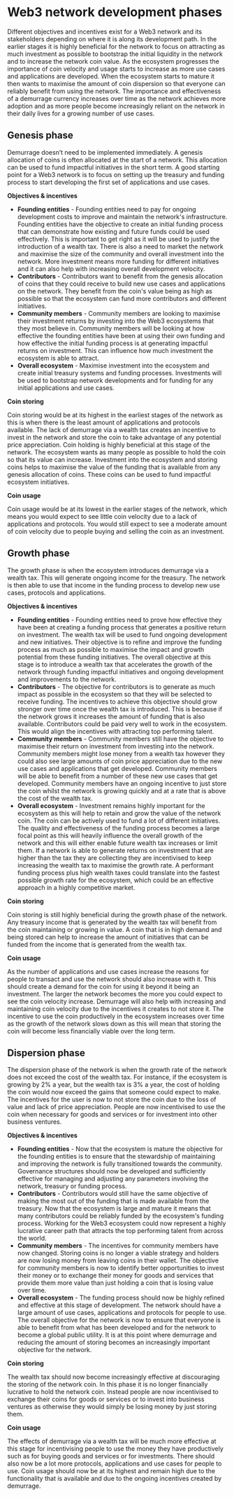 # Web3 network development phases

Different objectives and incentives exist for a Web3 network and its stakeholders depending on where it is along its development path. In the earlier stages it is highly beneficial for the network to focus on attracting as much investment as possible to bootstrap the initial liquidity in the network and to increase the network coin value. As the ecosystem progresses the importance of coin velocity and usage starts to increase as more use cases and applications are developed. When the ecosystem starts to mature it then wants to maximise the amount of coin dispersion so that everyone can reliably benefit from using the network. The importance and effectiveness of a demurrage currency increases over time as the network achieves more adoption and as more people become increasingly reliant on the network in their daily lives for a growing number of use cases.



## Genesis phase

Demurrage doesn’t need to be implemented immediately. A genesis allocation of coins is often allocated at the start of a network. This allocation can be used to fund impactful initiatives in the short term. A good starting point for a Web3 network is to focus on setting up the treasury and funding process to start developing the first set of applications and use cases.



**Objectives & incentives**

* **Founding entities** - Founding entities need to pay for ongoing development costs to improve and maintain the network's infrastructure. Founding entities have the objective to create an initial funding process that can demonstrate how existing and future funds could be used effectively. This is important to get right as it will be used to justify the introduction of a wealth tax. There is also a need to market the network and maximise the size of the community and overall investment into the network. More investment means more funding for different initiatives and it can also help with increasing overall development velocity.
* **Contributors** - Contributors want to benefit from the genesis allocation of coins that they could receive to build new use cases and applications on the network. They benefit from the coin's value being as high as possible so that the ecosystem can fund more contributors and different initiatives.
* **Community members** - Community members are looking to maximise their investment returns by investing into the Web3 ecosystems that they most believe in. Community members will be looking at how effective the founding entities have been at using their own funding and how effective the initial funding process is at generating impactful returns on investment. This can influence how much investment the ecosystem is able to attract.
* **Overall ecosystem** - Maximise investment into the ecosystem and create initial treasury systems and funding processes. Investments will be used to bootstrap network developments and for funding for any initial applications and use cases.



**Coin storing**

Coin storing would be at its highest in the earliest stages of the network as this is when there is the least amount of applications and protocols available. The lack of demurrage via a wealth tax creates an incentive to invest in the network and store the coin to take advantage of any potential price appreciation. Coin holding is highly beneficial at this stage of the network. The ecosystem wants as many people as possible to hold the coin so that its value can increase. Investment into the ecosystem and storing coins helps to maximise the value of the funding that is available from any genesis allocation of coins. These coins can be used to fund impactful ecosystem initiatives.



**Coin usage**

Coin usage would be at its lowest in the earlier stages of the network, which means you would expect to see little coin velocity due to a lack of applications and protocols. You would still expect to see a moderate amount of coin velocity due to people buying and selling the coin as an investment.



## Growth phase

The growth phase is when the ecosystem introduces demurrage via a wealth tax. This will generate ongoing income for the treasury. The network is then able to use that income in the funding process to develop new use cases, protocols and applications.



**Objectives & incentives**

* **Founding entities** - Founding entities need to prove how effective they have been at creating a funding process that generates a positive return on investment. The wealth tax will be used to fund ongoing development and new initiatives. Their objective is to refine and improve the funding process as much as possible to maximise the impact and growth potential from these funding initiatives. The overall objective at this stage is to introduce a wealth tax that accelerates the growth of the network through funding impactful initiatives and ongoing development and improvements to the network.
* **Contributors** - The objective for contributors is to generate as much impact as possible in the ecosystem so that they will be selected to receive funding. The incentives to achieve this objective should grow stronger over time once the wealth tax is introduced. This is because if the network grows it increases the amount of funding that is also available. Contributors could be paid very well to work in the ecosystem. This would align the incentives with attracting top performing talent.
* **Community members** - Community members still have the objective to maximise their return on investment from investing into the network. Community members might lose money from a wealth tax however they could also see large amounts of coin price appreciation due to the new use cases and applications that get developed. Community members will be able to benefit from a number of these new use cases that get developed. Community members have an ongoing incentive to just store the coin whilst the network is growing quickly and at a rate that is above the cost of the wealth tax.
* **Overall ecosystem** - Investment remains highly important for the ecosystem as this will help to retain and grow the value of the network coin. The coin can be actively used to fund a lot of different initiatives. The quality and effectiveness of the funding process becomes a large focal point as this will heavily influence the overall growth of the network and this will either enable future wealth tax increases or limit them. If a network is able to generate returns on investment that are higher than the tax they are collecting they are incentivised to keep increasing the wealth tax to maximise the growth rate. A performant funding process plus high wealth taxes could translate into the fastest possible growth rate for the ecosystem, which could be an effective approach in a highly competitive market.



**Coin storing**

Coin storing is still highly beneficial during the growth phase of the network. Any treasury income that is generated by the wealth tax will benefit from the coin maintaining or growing in value. A coin that is in high demand and being stored can help to increase the amount of initiatives that can be funded from the income that is generated from the wealth tax.



**Coin usage**

As the number of applications and use cases increase the reasons for people to transact and use the network should also increase with it. This should create a demand for the coin for using it beyond it being an investment. The larger the network becomes the more you could expect to see the coin velocity increase. Demurrage will also help with increasing and maintaining coin velocity due to the incentives it creates to not store it. The incentive to use the coin productively in the ecosystem increases over time as the growth of the network slows down as this will mean that storing the coin will become less financially viable over the long term.



## Dispersion phase

The dispersion phase of the network is when the growth rate of the network does not exceed the cost of the wealth tax. For instance, if the ecosystem is growing by 2% a year, but the wealth tax is 3% a year, the cost of holding the coin would now exceed the gains that someone could expect to make. The incentives for the user is now to not store the coin due to the loss of value and lack of price appreciation. People are now incentivised to use the coin when necessary for goods and services or for investment into other business ventures.



**Objectives & incentives**

* **Founding entities** - Now that the ecosystem is mature the objective for the founding entities is to ensure that the stewardship of maintaining and improving the network is fully transitioned towards the community. Governance structures should now be developed and sufficiently effective for managing and adjusting any parameters involving the network, treasury or funding process.
* **Contributors** - Contributors would still have the same objective of making the most out of the funding that is made available from the treasury. Now that the ecosystem is large and mature it means that many contributors could be reliably funded by the ecosystem's funding process. Working for the Web3 ecosystem could now represent a highly lucrative career path that attracts the top performing talent from across the world.
* **Community members** - The incentives for community members have now changed. Storing coins is no longer a viable strategy and holders are now losing money from leaving coins in their wallet. The objective for community members is now to identify better opportunities to invest their money or to exchange their money for goods and services that provide them more value than just holding a coin that is losing value over time.
* **Overall ecosystem** - The funding process should now be highly refined and effective at this stage of development. The network should have a large amount of use cases, applications and protocols for people to use. The overall objective for the network is now to ensure that everyone is able to benefit from what has been developed and for the network to become a global public utility. It is at this point where demurrage and reducing the amount of storing becomes an increasingly important objective for the network.



**Coin storing**

The wealth tax should now become increasingly effective at discouraging the storing of the network coin. In this phase it is no longer financially lucrative to hold the network coin. Instead people are now incentivised to exchange their coins for goods or services or to invest into business ventures as otherwise they would simply be losing money by just storing them.



**Coin usage**

The effects of demurrage via a wealth tax will be much more effective at this stage for incentivising people to use the money they have productively such as for buying goods and services or for investments. There should also now be a lot more protocols, applications and use cases for people to use. Coin usage should now be at its highest and remain high due to the functionality that is available and due to the ongoing incentives created by demurrage.
